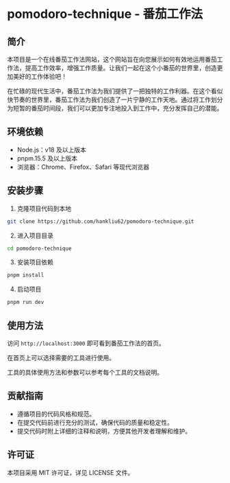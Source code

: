# pomodoro-technique - 番茄工作法

## 简介

本项目是一个在线番茄工作法网站，这个网站旨在向您展示如何有效地运用番茄工作法，提高工作效率，增强工作质量。让我们一起在这个小番茄的世界里，创造更加美好的工作体验吧！

在忙碌的现代生活中，番茄工作法为我们提供了一把独特的工作利器。在这个看似快节奏的世界里，番茄工作法为我们创造了一片宁静的工作天地。通过将工作划分为短暂的番茄时间段，我们可以更加专注地投入到工作中，充分发挥自己的潜能。

## 环境依赖

- Node.js：v18 及以上版本
- pnpm.15.5 及以上版本
- 浏览器：Chrome、Firefox、Safari 等现代浏览器

## 安装步骤

1. 克隆项目代码到本地

```bash
git clone https://github.com/hankliu62/pomodoro-technique.git
```

2. 进入项目目录

```bash
cd pomodoro-technique
```

3. 安装项目依赖

```bash
pnpm install
```

4. 启动项目

```bash
pnpm run dev
```

## 使用方法

访问 `http://localhost:3000` 即可看到番茄工作法的首页。

在首页上可以选择需要的工具进行使用。

工具的具体使用方法和参数可以参考每个工具的文档说明。

## 贡献指南

- 遵循项目的代码风格和规范。
- 在提交代码前进行充分的测试，确保代码的质量和稳定性。
- 提交代码时附上详细的注释和说明，方便其他开发者理解和维护。

## 许可证

本项目采用 MIT 许可证，详见 LICENSE 文件。
